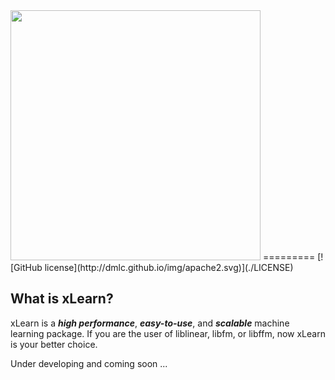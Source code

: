 <img src="https://github.com/aksnzhy/xLearn/raw/master/img/xlearn_logo.png" width = "400"/>  
=========  
[![GitHub license](http://dmlc.github.io/img/apache2.svg)](./LICENSE)

## What is xLearn?

xLearn is a ***high performance***, ***easy-to-use***, and ***scalable*** machine learning package. 
If you are the user of liblinear, libfm, or libffm, now xLearn is your better choice.

Under developing and coming soon ...

